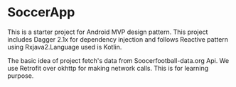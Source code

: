 # SoccerApp

This is a starter project for Android MVP design pattern.
This project includes Dagger 2.1x for dependency injection and follows Reactive pattern using Rxjava2.Language used is Kotlin. 

The basic idea of project fetch's data from Soocerfootball-data.org Api.
We use Retrofit over okhttp for making network calls.
This is for learning purpose.
